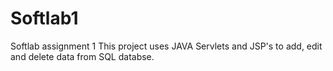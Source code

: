 # Softlab1
Softlab assignment 1
This project uses JAVA Servlets and JSP's to add, edit and delete data from SQL databse.
